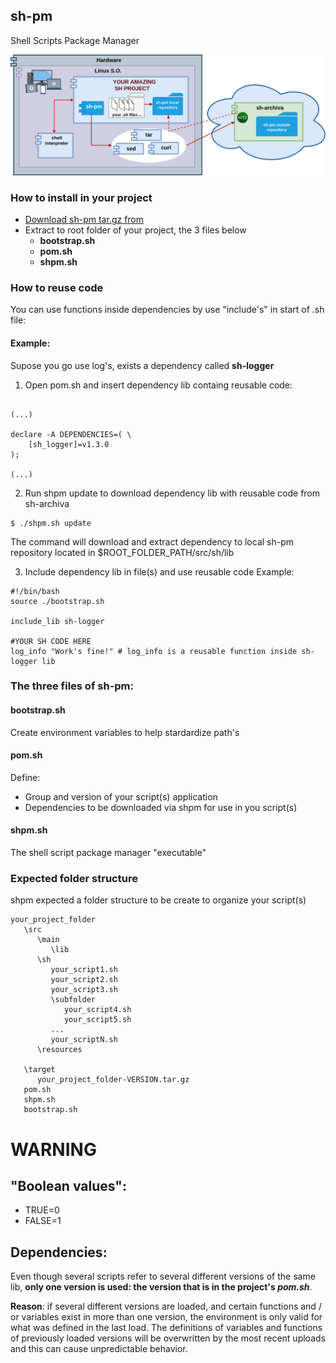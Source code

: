 ## sh-pm
Shell Scripts Package Manager

<p align="center">
  <img src="https://raw.githubusercontent.com/sh-pm/sh-pm/master/doc/img/sh-pm-architecture.png" />
</p>

### How to install in your project

- [Download sh-pm tar.gz from](https://github.com/sh-pm/sh-pm/blob/master/releases/)
- Extract to root folder of your project, the 3 files below 
  - **bootstrap.sh** 
  - **pom.sh**
  - **shpm.sh**

### How to reuse code

You can use functions inside dependencies by use "include's" in start of .sh file:
#### Example: 
Supose you go use log's, exists a dependency called **sh-logger**

1) Open pom.sh and insert dependency lib containg reusable code: 
```

(...)

declare -A DEPENDENCIES=( \
	[sh_logger]=v1.3.0 
);

(...)

```

2) Run shpm update to download dependency lib with reusable code from sh-archiva
```
$ ./shpm.sh update
```
The command will download and extract dependency to local sh-pm repository located in $ROOT_FOLDER_PATH/src/sh/lib

3) Include dependency lib in file(s) and use reusable code
Example:
```
#!/bin/bash
source ./bootstrap.sh

include_lib sh-logger

#YOUR SH CODE HERE
log_info "Work's fine!" # log_info is a reusable function inside sh-logger lib
```

### The three files of sh-pm:
#### bootstrap.sh
Create environment variables to help stardardize path's
  
#### pom.sh
Define: 
- Group and version of your script(s) application
- Dependencies to be downloaded via shpm for use in you script(s)

#### shpm.sh
The shell script package manager "executable"

### Expected folder structure
shpm expected a folder structure to be create to organize your script(s)
```
your_project_folder
   \src
      \main
         \lib
      \sh
         your_script1.sh
         your_script2.sh
         your_script3.sh
         \subfolder
            your_script4.sh
            your_script5.sh
         ...
         your_scriptN.sh
      \resources
  
   \target
      your_project_folder-VERSION.tar.gz
   pom.sh
   shpm.sh
   bootstrap.sh
```

# WARNING
## "Boolean values":
  * TRUE=0
  * FALSE=1

## Dependencies: 
Even though several scripts refer to several different versions of the same lib, **only one version is used: the version that is in the project's _pom.sh_**.

**Reason**: if several different versions are loaded, and certain functions and / or variables exist in more than one version, the environment is only valid for what was defined in the last load. The definitions of variables and functions of previously loaded versions will be overwritten by the most recent uploads and this can cause unpredictable behavior.
